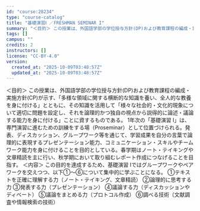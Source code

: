 ```yaml
---
id: "course:28234"
type: "course-catalog"
title: "基礎演習Ⅰ ／FRESHMAN SEMINAR I"
summary: "＜目的＞ この授業は、外国語学部の学位授与方針(DP)および教育課程の編成・実施方針(CP)が示す、「多様な領域に関する横断的な知識を養い、全人的な教養を身に付ける」とともに、その知識を活用して「様々な社会的・文化的現象について適切に問題を…"
tags: []
campus: ""
credits: 2
instructors: []
license: "CC-BY-4.0"
version:
  created_at: "2025-10-09T03:48:57Z"
  updated_at: "2025-10-09T03:48:57Z"
---
```

＜目的＞ この授業は、外国語学部の学位授与方針(DP)および教育課程の編成・実施方針(CP)が示す、「多様な領域に関する横断的な知識を養い、全人的な教養を身に付ける」とともに、その知識を活用して「様々な社会的・文化的現象について適切に問題を設定し、それを論理的かつ独自の視点から説得的に論述・議論する能力を身に付ける」ことに資するものである。 1年次の「基礎演習 I」は、専門演習に進むための訓練をする場（Proseminar）として位置づけられる。発表、ディスカッション、グループワーク等を通じて、学習成果を自分の言葉で論理的に表現するプレゼンテーション能力、コミュニケーション・スキルやチームワーク能力を身に付けることを目的としている。春学期はノート・テイキングや文章精読を主に行い、秋学期において取り組むレポート作成につなげることを目指す。 ＜内容＞ この目的を達成するため、基礎演習 Iではグループワークやペアワークを交えつつ、以下①～⑥について集中的に学ぶことになる。 ①テキストを正確に理解する力（ノート・テイキング、文章精読） ②論理的に思考する力 ③発表する力（プレゼンテーション） ④議論する力（ディスカッションやディベート） ⑤議論をまとめる力（プロトコル作成） ⑥調べる技術（文献調査や情報検索の技術）
